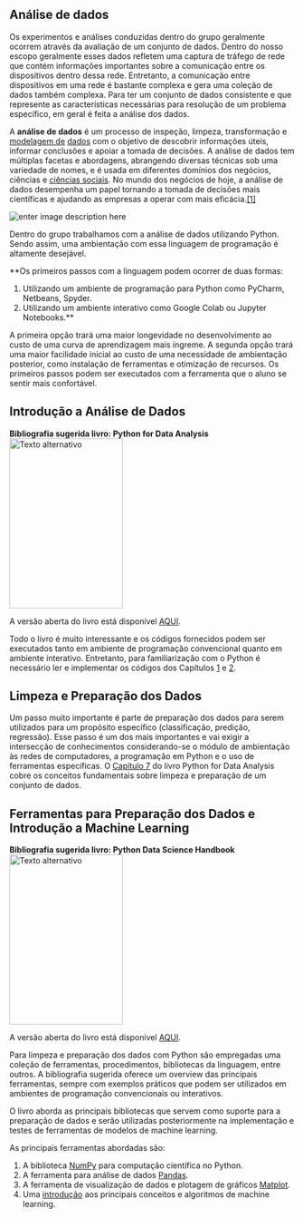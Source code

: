 
## Análise de dados

Os experimentos e análises conduzidas dentro do grupo geralmente ocorrem através da avaliação de um conjunto de dados. Dentro do nosso escopo geralmente esses dados refletem uma captura de tráfego de rede que contém informações importantes sobre a comunicação entre os dispositivos dentro dessa rede. Entretanto, a comunicação entre dispositivos em uma rede é bastante complexa e gera uma coleção de dados também complexa. Para ter um conjunto de dados consistente e que represente as características necessárias para resolução de um problema específico, em geral é feita a análise dos dados.

A **análise de dados** é um processo de inspeção, limpeza, transformação e [modelagem de](https://pt.wikipedia.org/wiki/Modelagem_de_dados "Modelagem de dados")  [dados](https://pt.wikipedia.org/wiki/Dados "Dados") com o objetivo de descobrir informações úteis, informar conclusões e apoiar a tomada de decisões. A análise de dados tem múltiplas facetas e abordagens, abrangendo diversas técnicas sob uma variedade de nomes, e é usada em diferentes domínios dos negócios, ciências e [ciências sociais](https://pt.wikipedia.org/wiki/Ci%C3%AAncias_sociais "Ciências sociais"). No mundo dos negócios de hoje, a análise de dados desempenha um papel tornando a tomada de decisões mais científicas e ajudando as empresas a operar com mais eficácia.[[1]](https://pt.wikipedia.org/wiki/An%C3%A1lise_de_dados#cite_note-1)

![enter image description here](https://github.com/fernandonakayama/guia_iniciacao_cientifica/blob/main/analise_dados/Data_Science_VD.png)

Dentro do grupo trabalhamos com a análise de dados utilizando Python. Sendo assim, uma ambientação com essa linguagem de programação é altamente desejável.

**Os primeiros passos com a linguagem podem ocorrer de duas formas:
 1. Utilizando um ambiente de programação para Python como PyCharm, Netbeans, Spyder.
 2. Utilizando um ambiente interativo como Google Colab ou Jupyter Notebooks.**
 
 A primeira opção trará uma maior longevidade no desenvolvimento ao custo de uma curva de aprendizagem mais íngreme. A segunda opção trará uma maior facilidade inicial ao custo de uma necessidade de ambientação posterior, como instalação de ferramentas e otimização de recursos.
Os primeiros passos podem ser executados com a ferramenta que o aluno se sentir mais confortável.

## Introdução a Análise de Dados

**Bibliografia sugerida livro: Python for Data Analysis**
<img src="https://github.com/fernandonakayama/guia_iniciacao_cientifica/blob/main/analise_dados/cover.png" alt="Texto alternativo" width="200" height="300">

A versão aberta do livro está disponível [AQUI](https://wesmckinney.com/book/).

Todo o livro é muito interessante e os códigos fornecidos podem ser executados tanto em ambiente de programação convencional quanto em ambiente interativo. Entretanto, para familiarização com o Python é necessário ler e implementar os códigos dos Capítulos [1](https://wesmckinney.com/book/preliminaries) e [2](https://wesmckinney.com/book/python-basics).

## Limpeza e Preparação dos Dados

Um passo muito importante é parte de preparação dos dados para serem utilizados para um propósito específico (classificação, predição, regressão). Esse passo é um dos mais importantes e vai exigir a intersecção de conhecimentos considerando-se o módulo de ambientação às redes de computadores, a programação em Python e o uso de ferramentas específicas. O [Capítulo 7](https://wesmckinney.com/book/data-cleaning) do livro Python for Data Analysis cobre os conceitos fundamentais sobre limpeza e preparação de um conjunto de dados.

## Ferramentas para Preparação dos Dados e Introdução a Machine Learning

**Bibliografia sugerida livro: Python Data Science Handbook**
<img src="https://github.com/fernandonakayama/guia_iniciacao_cientifica/blob/main/analise_dados/PDSH-cover.png" alt="Texto alternativo" width="200" height="300">

A versão aberta do livro está disponível [AQUI](https://jakevdp.github.io/PythonDataScienceHandbook/).

Para limpeza e preparação dos dados com Python são empregadas uma coleção de ferramentas, procedimentos, bibliotecas da linguagem, entre outros. A bibliografia sugerida oferece um overview das principais ferramentas, sempre com exemplos práticos que podem ser utilizados em ambientes de programação convencionais ou interativos.

O livro aborda as principais bibliotecas que servem como suporte para a preparação de dados e serão utilizadas posteriormente na implementação e testes de ferramentas de modelos de machine learning. 

As principais ferramentas abordadas são:

 1. A biblioteca [NumPy](https://numpy.org/) para computação científica no Python.
 2. A ferramenta para análise de dados [Pandas](https://pandas.pydata.org/).
 3. A ferramenta de visualização de dados e plotagem de gráficos [Matplot](https://matplotlib.org/).
 4. Uma [introdução](https://jakevdp.github.io/PythonDataScienceHandbook/05.00-machine-learning.html) aos principais conceitos e algoritmos de machine learning.
